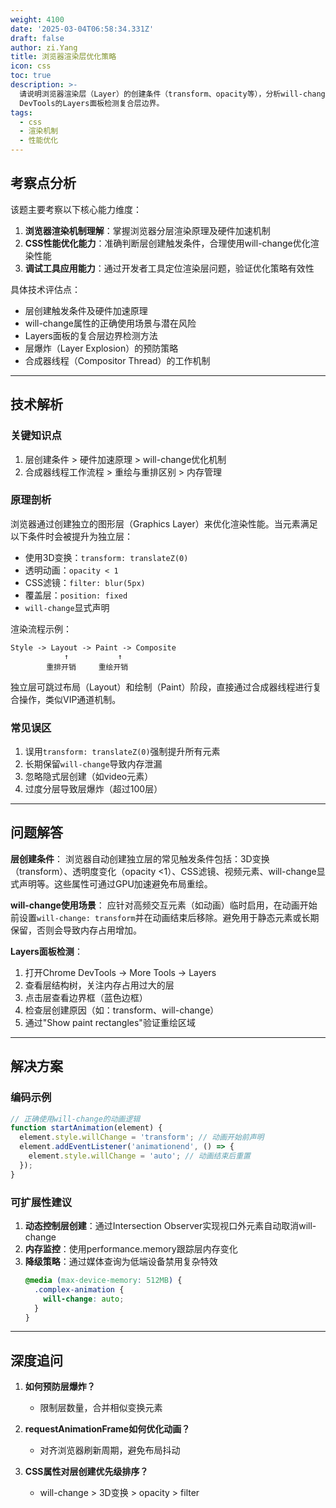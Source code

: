 ```yaml
---
weight: 4100
date: '2025-03-04T06:58:34.331Z'
draft: false
author: zi.Yang
title: 浏览器渲染层优化策略
icon: css
toc: true
description: >-
  请说明浏览器渲染层（Layer）的创建条件（transform、opacity等），分析will-change属性的正确使用场景，并解释如何通过Chrome
  DevTools的Layers面板检测复合层边界。
tags:
  - css
  - 渲染机制
  - 性能优化
---
```


## 考察点分析

该题主要考察以下核心能力维度：
1. **浏览器渲染机制理解**：掌握浏览器分层渲染原理及硬件加速机制
2. **CSS性能优化能力**：准确判断层创建触发条件，合理使用will-change优化渲染性能
3. **调试工具应用能力**：通过开发者工具定位渲染层问题，验证优化策略有效性

具体技术评估点：
- 层创建触发条件及硬件加速原理
- will-change属性的正确使用场景与潜在风险
- Layers面板的复合层边界检测方法
- 层爆炸（Layer Explosion）的预防策略
- 合成器线程（Compositor Thread）的工作机制

---

## 技术解析

### 关键知识点
1. 层创建条件 > 硬件加速原理 > will-change优化机制
2. 合成器线程工作流程 > 重绘与重排区别 > 内存管理

### 原理剖析
浏览器通过创建独立的图形层（Graphics Layer）来优化渲染性能。当元素满足以下条件时会被提升为独立层：
- 使用3D变换：`transform: translateZ(0)`
- 透明动画：`opacity < 1`
- CSS滤镜：`filter: blur(5px)`
- 覆盖层：`position: fixed`
- `will-change`显式声明

渲染流程示例：
```
Style -> Layout -> Paint -> Composite
            ↑           ↑
        重排开销     重绘开销
```
独立层可跳过布局（Layout）和绘制（Paint）阶段，直接通过合成器线程进行复合操作，类似VIP通道机制。

### 常见误区
1. 误用`transform: translateZ(0)`强制提升所有元素
2. 长期保留`will-change`导致内存泄漏
3. 忽略隐式层创建（如video元素）
4. 过度分层导致层爆炸（超过100层）

---

## 问题解答

**层创建条件**：
浏览器自动创建独立层的常见触发条件包括：3D变换（transform）、透明度变化（opacity <1）、CSS滤镜、视频元素、will-change显式声明等。这些属性可通过GPU加速避免布局重绘。

**will-change使用场景**：
应针对高频交互元素（如动画）临时启用，在动画开始前设置`will-change: transform`并在动画结束后移除。避免用于静态元素或长期保留，否则会导致内存占用增加。

**Layers面板检测**：
1. 打开Chrome DevTools -> More Tools -> Layers
2. 查看层结构树，关注内存占用过大的层
3. 点击层查看边界框（蓝色边框）
4. 检查层创建原因（如：transform、will-change）
5. 通过"Show paint rectangles"验证重绘区域

---

## 解决方案

### 编码示例
```javascript
// 正确使用will-change的动画逻辑
function startAnimation(element) {
  element.style.willChange = 'transform'; // 动画开始前声明
  element.addEventListener('animationend', () => {
    element.style.willChange = 'auto'; // 动画结束后重置
  });
}
```

### 可扩展性建议
1. **动态控制层创建**：通过Intersection Observer实现视口外元素自动取消will-change
2. **内存监控**：使用performance.memory跟踪层内存变化
3. **降级策略**：通过媒体查询为低端设备禁用复杂特效
   ```css
   @media (max-device-memory: 512MB) {
     .complex-animation {
       will-change: auto;
     }
   }
   ```

---

## 深度追问

1. **如何预防层爆炸？**
   - 限制层数量，合并相似变换元素

2. **requestAnimationFrame如何优化动画？**
   - 对齐浏览器刷新周期，避免布局抖动

3. **CSS属性对层创建优先级排序？**
   - will-change > 3D变换 > opacity > filter